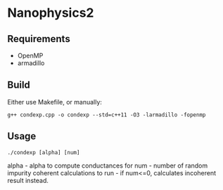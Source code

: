 # Nanophysics2

## Requirements
* OpenMP
* armadillo

## Build
Either use Makefile, or manually:
```
g++ condexp.cpp -o condexp --std=c++11 -O3 -larmadillo -fopenmp
```

## Usage
```
./condexp [alpha] [num]
```

alpha - alpha to compute conductances for
num - number of random impurity coherent calculations to run
    - if num<=0, calculates incoherent result instead.
